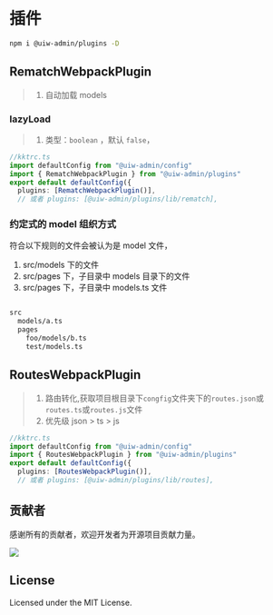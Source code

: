插件
===

```bash
npm i @uiw-admin/plugins -D
```

## RematchWebpackPlugin

> 1. 自动加载 models

### lazyLoad

> 1. 类型：`boolean`  ，默认 `false`，


```ts
//kktrc.ts
import defaultConfig from "@uiw-admin/config"
import { RematchWebpackPlugin } from "@uiw-admin/plugins"
export default defaultConfig({
  plugins: [RematchWebpackPlugin()],
  // 或者 plugins: [@uiw-admin/plugins/lib/rematch],
```

### 约定式的 model 组织方式

符合以下规则的文件会被认为是 model 文件，

  1. src/models 下的文件
  2. src/pages 下，子目录中 models 目录下的文件
  3. src/pages 下，子目录中 models.ts 文件

```txt

src
  models/a.ts
  pages
    foo/models/b.ts
    test/models.ts

```

## RoutesWebpackPlugin

> 1. 路由转化,获取项目根目录下`congfig`文件夹下的`routes.json`或`routes.ts`或`routes.js`文件
> 2. 优先级  json > ts > js 

```ts
//kktrc.ts
import defaultConfig from "@uiw-admin/config"
import { RoutesWebpackPlugin } from "@uiw-admin/plugins"
export default defaultConfig({
  plugins: [RoutesWebpackPlugin()],
  // 或者 plugins: [@uiw-admin/plugins/lib/routes],
```


## 贡献者

感谢所有的贡献者，欢迎开发者为开源项目贡献力量。

<a href="https://github.com/uiwjs/uiw-admin/graphs/contributors">
  <img src="https://uiwjs.github.io/uiw-admin/CONTRIBUTORS.svg" />
</a>

## License

Licensed under the MIT License.